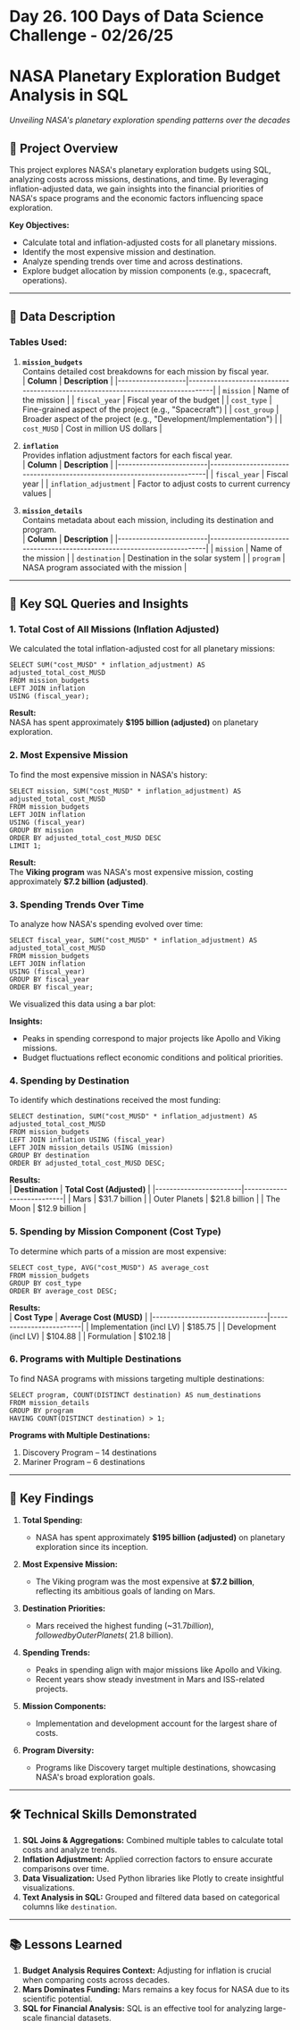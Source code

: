 # Day 26. 100 Days of Data Science Challenge - 02/26/25

# NASA Planetary Exploration Budget Analysis in SQL
*Unveiling NASA's planetary exploration spending patterns over the decades*

## 🚀 Project Overview  
This project explores NASA's planetary exploration budgets using SQL, analyzing costs across missions, destinations, and time. By leveraging inflation-adjusted data, we gain insights into the financial priorities of NASA's space programs and the economic factors influencing space exploration.

**Key Objectives:**
- Calculate total and inflation-adjusted costs for all planetary missions.
- Identify the most expensive mission and destination.
- Analyze spending trends over time and across destinations.
- Explore budget allocation by mission components (e.g., spacecraft, operations).

---

## 📂 Data Description  

### **Tables Used**:
1. **`mission_budgets`**  
   Contains detailed cost breakdowns for each mission by fiscal year.  
   | **Column**        | **Description**                                                                 |
   |-------------------|---------------------------------------------------------------------------------|
   | `mission`         | Name of the mission                                                            |
   | `fiscal_year`     | Fiscal year of the budget                                                      |
   | `cost_type`       | Fine-grained aspect of the project (e.g., "Spacecraft")                        |
   | `cost_group`      | Broader aspect of the project (e.g., "Development/Implementation")             |
   | `cost_MUSD`       | Cost in million US dollars                                                    |

2. **`inflation`**  
   Provides inflation adjustment factors for each fiscal year.  
   | **Column**              | **Description**                                                         |
   |-------------------------|-------------------------------------------------------------------------|
   | `fiscal_year`           | Fiscal year                                                            |
   | `inflation_adjustment`  | Factor to adjust costs to current currency values                      |

3. **`mission_details`**  
   Contains metadata about each mission, including its destination and program.  
   | **Column**              | **Description**                                                         |
   |-------------------------|-------------------------------------------------------------------------|
   | `mission`               | Name of the mission                                                    |
   | `destination`           | Destination in the solar system                                        |
   | `program`               | NASA program associated with the mission                               |

---

## 🔧 Key SQL Queries and Insights  

### 1. Total Cost of All Missions (Inflation Adjusted)  
We calculated the total inflation-adjusted cost for all planetary missions:  

```
SELECT SUM("cost_MUSD" * inflation_adjustment) AS adjusted_total_cost_MUSD
FROM mission_budgets
LEFT JOIN inflation
USING (fiscal_year);
```

**Result:**  
NASA has spent approximately **$195 billion (adjusted)** on planetary exploration.

### 2. Most Expensive Mission  
To find the most expensive mission in NASA's history:  
```
SELECT mission, SUM("cost_MUSD" * inflation_adjustment) AS adjusted_total_cost_MUSD
FROM mission_budgets
LEFT JOIN inflation
USING (fiscal_year)
GROUP BY mission
ORDER BY adjusted_total_cost_MUSD DESC
LIMIT 1;
```

**Result:**  
The **Viking program** was NASA's most expensive mission, costing approximately **$7.2 billion (adjusted)**.

### 3. Spending Trends Over Time  
To analyze how NASA's spending evolved over time:  
```
SELECT fiscal_year, SUM("cost_MUSD" * inflation_adjustment) AS adjusted_total_cost_MUSD
FROM mission_budgets
LEFT JOIN inflation
USING (fiscal_year)
GROUP BY fiscal_year
ORDER BY fiscal_year;
```

We visualized this data using a bar plot:  

**Insights:**  
- Peaks in spending correspond to major projects like Apollo and Viking missions.
- Budget fluctuations reflect economic conditions and political priorities.

### 4. Spending by Destination  
To identify which destinations received the most funding:  

```
SELECT destination, SUM("cost_MUSD" * inflation_adjustment) AS adjusted_total_cost_MUSD
FROM mission_budgets
LEFT JOIN inflation USING (fiscal_year)
LEFT JOIN mission_details USING (mission)
GROUP BY destination
ORDER BY adjusted_total_cost_MUSD DESC;
```

**Results:**  
| **Destination**       | **Total Cost (Adjusted)** |
|------------------------|---------------------------|
| Mars                  | $31.7 billion            |
| Outer Planets         | $21.8 billion            |
| The Moon              | $12.9 billion            |

### 5. Spending by Mission Component (Cost Type)  
To determine which parts of a mission are most expensive:  
```
SELECT cost_type, AVG("cost_MUSD") AS average_cost
FROM mission_budgets
GROUP BY cost_type
ORDER BY average_cost DESC;
```

**Results:**  
| **Cost Type**                  | **Average Cost (MUSD)** |
|--------------------------------|-------------------------|
| Implementation (incl LV)       | $185.75                |
| Development (incl LV)          | $104.88                |
| Formulation                    | $102.18                |

### 6. Programs with Multiple Destinations  
To find NASA programs with missions targeting multiple destinations:  
```
SELECT program, COUNT(DISTINCT destination) AS num_destinations
FROM mission_details
GROUP BY program
HAVING COUNT(DISTINCT destination) > 1;
```

**Programs with Multiple Destinations:**  
1. Discovery Program – 14 destinations  
2. Mariner Program – 6 destinations  

---

## 🌌 Key Findings  

1. **Total Spending:**  
   - NASA has spent approximately **$195 billion (adjusted)** on planetary exploration since its inception.

2. **Most Expensive Mission:**  
   - The Viking program was the most expensive at **$7.2 billion**, reflecting its ambitious goals of landing on Mars.

3. **Destination Priorities:**  
   - Mars received the highest funding (~$31.7 billion), followed by Outer Planets (~$21.8 billion).

4. **Spending Trends:**  
   - Peaks in spending align with major missions like Apollo and Viking.
   - Recent years show steady investment in Mars and ISS-related projects.

5. **Mission Components:**  
   - Implementation and development account for the largest share of costs.

6. **Program Diversity:**  
   - Programs like Discovery target multiple destinations, showcasing NASA's broad exploration goals.

---

## 🛠️ Technical Skills Demonstrated  

1. **SQL Joins & Aggregations:** Combined multiple tables to calculate total costs and analyze trends.
2. **Inflation Adjustment:** Applied correction factors to ensure accurate comparisons over time.
3. **Data Visualization:** Used Python libraries like Plotly to create insightful visualizations.
4. **Text Analysis in SQL:** Grouped and filtered data based on categorical columns like `destination`.

---

## 📚 Lessons Learned  

1. **Budget Analysis Requires Context:** Adjusting for inflation is crucial when comparing costs across decades.
2. **Mars Dominates Funding:** Mars remains a key focus for NASA due to its scientific potential.
3. **SQL for Financial Analysis:** SQL is an effective tool for analyzing large-scale financial datasets.
